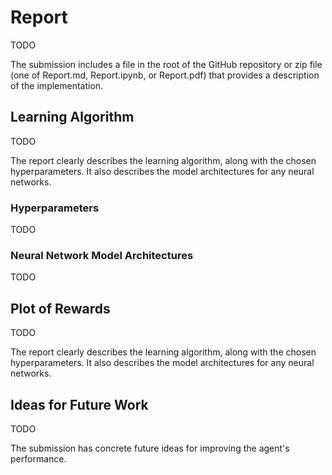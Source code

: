 # Report

TODO

The submission includes a file in the root of the GitHub repository or zip file (one of Report.md, Report.ipynb, or Report.pdf) that provides a description of the implementation.

## Learning Algorithm

TODO

The report clearly describes the learning algorithm, along with the chosen hyperparameters. It also describes the model architectures for any neural networks.


### Hyperparameters

TODO

### Neural Network Model Architectures

TODO

## Plot of Rewards

TODO

The report clearly describes the learning algorithm, along with the chosen hyperparameters. It also describes the model architectures for any neural networks.


## Ideas for Future Work

TODO

The submission has concrete future ideas for improving the agent's performance.
